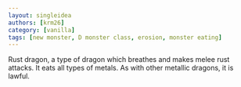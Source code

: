 ```yaml
---
layout: singleidea
authors: [krm26]
category: [vanilla]
tags: [new monster, D monster class, erosion, monster eating]
---
```

Rust dragon, a type of dragon which breathes and makes melee rust attacks. It
eats all types of metals. As with other metallic dragons, it is lawful.
